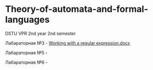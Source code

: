 # Theory-of-automata-and-formal-languages
DSTU VPR 2nd year 2nd semester


Лабараторная №3 - [Working with a regular expression.docx](https://github.com/KharitonovNikita/Theory-of-automata-and-formal-languages/files/14945793/Working.with.a.regular.expression.docx)

Лабараторная №5 -


Лабараторная №6 - 
